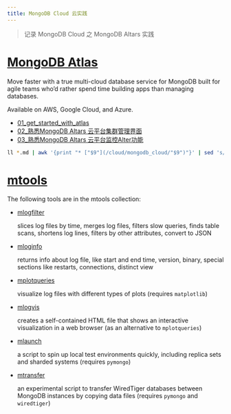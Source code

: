 ```yaml
---
title: MongoDB Cloud 云实践
---
```


> 记录 MongoDB Cloud 之 MongoDB Altars 实践

# [MongoDB Atlas](https://www.mongodb.com/cloud/atlas)

Move faster with a true multi-cloud database service for MongoDB built for agile teams who’d rather spend time building apps than managing databases.

Available on AWS, Google Cloud, and Azure.

* [01_get_started_with_atlas](/cloud/mongodb_cloud/01_get_started_with_atlas.html)
* [02_熟悉MongoDB Altars 云平台集群管理界面](/cloud/mongodb_cloud/02_熟悉MongoDBAltars云平台集群管理界面.html)
* [03_熟悉MongoDB Altars 云平台监控Alter功能](/cloud/mongodb_cloud/03_熟悉MongoDBAltars云平台监控Alter功能.html)

```bash
ll *.md | awk '{print "* ["$9"](/cloud/mongodb_cloud/"$9")"}' | sed 's/.md//'|sed 's/.md/.html/g'
```

# [mtools](http://blog.rueckstiess.com/mtools/index.html)

The following tools are in the mtools collection:

- [mlogfilter](http://blog.rueckstiess.com/mtools/mlogfilter.html#mlogfilter)

  slices log files by time, merges log files, filters slow queries, finds table scans, shortens log lines, filters by other attributes, convert to JSON

- [mloginfo](http://blog.rueckstiess.com/mtools/mloginfo.html#mloginfo)

  returns info about log file, like start and end time, version, binary, special sections like restarts, connections, distinct view

- [mplotqueries](http://blog.rueckstiess.com/mtools/mplotqueries.html#mplotqueries)

  visualize log files with different types of plots (requires `matplotlib`)

- [mlogvis](http://blog.rueckstiess.com/mtools/mlogvis.html#mlogvis)

  creates a self-contained HTML file that shows an interactive visualization in a web browser (as an alternative to `mplotqueries`)

- [mlaunch](http://blog.rueckstiess.com/mtools/mlaunch.html#mlaunch)

  a script to spin up local test environments quickly, including replica sets and sharded systems (requires `pymongo`)

- [mtransfer](http://blog.rueckstiess.com/mtools/mtransfer.html#mtransfer)

  an experimental script to transfer WiredTiger databases between MongoDB instances by copying data files (requires `pymongo` and `wiredtiger`)
